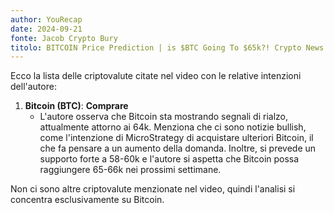 ```yaml
---
author: YouRecap
date: 2024-09-21
fonte: Jacob Crypto Bury
titolo: BITCOIN Price Prediction | is $BTC Going To $65k?! Crypto News Today!
---
```


Ecco la lista delle criptovalute citate nel video con le relative intenzioni dell'autore:

1. **Bitcoin (BTC)**: **Comprare**
   - L'autore osserva che Bitcoin sta mostrando segnali di rialzo, attualmente attorno ai 64k. Menziona che ci sono notizie bullish, come l'intenzione di MicroStrategy di acquistare ulteriori Bitcoin, il che fa pensare a un aumento della domanda. Inoltre, si prevede un supporto forte a 58-60k e l'autore si aspetta che Bitcoin possa raggiungere 65-66k nei prossimi settimane.

Non ci sono altre criptovalute menzionate nel video, quindi l'analisi si concentra esclusivamente su Bitcoin.
